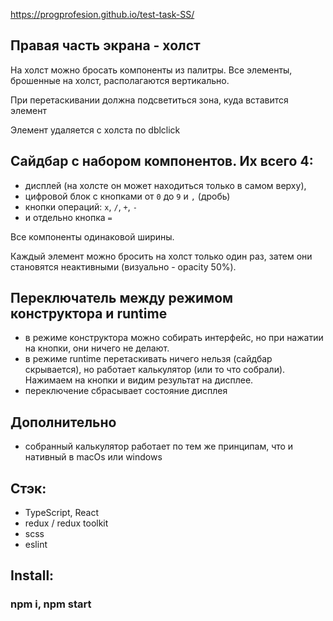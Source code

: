 https://progprofesion.github.io/test-task-SS/

## Правая **часть экрана - холст**

На холст можно бросать компоненты из палитры. Все элементы, брошенные на холст, располагаются вертикально.

При перетаскивании должна подсветиться зона, куда вставится элемент

Элемент удаляется с холста по dblclick

## **Сайдбар с набором компонентов**. Их всего 4:

- дисплей (на холсте он может находиться только в самом верху),
- цифровой блок с кнопками от `0` до `9` и `,` (дробь)
- кнопки операций: `x`, `/`, `+`, `-`
- и отдельно кнопка `=`

Все компоненты одинаковой ширины.

Каждый элемент можно бросить на холст только один раз, затем они становятся неактивными (визуально - opacity 50%).

## **Переключатель** между режимом конструктора и runtime

- в режиме конструктора можно собирать интерфейс, но при нажатии на кнопки, они ничего не делают.
- в режиме runtime перетаскивать ничего нельзя (сайдбар скрывается), но работает калькулятор (или то что собрали). Нажимаем на кнопки и видим результат на дисплее.
- переключение сбрасывает состояние дисплея

## Дополнительно

- собранный калькулятор работает по тем же принципам, что и нативный в macOs или windows

## Стэк:

- TypeScript, React
- redux / redux toolkit 
- scss
- eslint


## Install: 
### npm i, npm start
